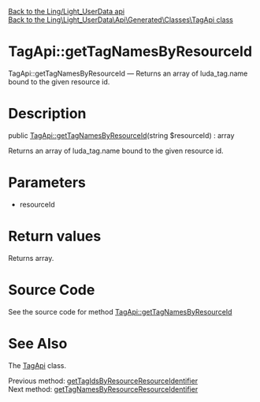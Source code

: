 [Back to the Ling/Light_UserData api](https://github.com/lingtalfi/Light_UserData/blob/master/doc/api/Ling/Light_UserData.md)<br>
[Back to the Ling\Light_UserData\Api\Generated\Classes\TagApi class](https://github.com/lingtalfi/Light_UserData/blob/master/doc/api/Ling/Light_UserData/Api/Generated/Classes/TagApi.md)


TagApi::getTagNamesByResourceId
================



TagApi::getTagNamesByResourceId — Returns an array of luda_tag.name bound to the given resource id.




Description
================


public [TagApi::getTagNamesByResourceId](https://github.com/lingtalfi/Light_UserData/blob/master/doc/api/Ling/Light_UserData/Api/Generated/Classes/TagApi/getTagNamesByResourceId.md)(string $resourceId) : array




Returns an array of luda_tag.name bound to the given resource id.




Parameters
================


- resourceId

    


Return values
================

Returns array.








Source Code
===========
See the source code for method [TagApi::getTagNamesByResourceId](https://github.com/lingtalfi/Light_UserData/blob/master/Api/Generated/Classes/TagApi.php#L282-L292)


See Also
================

The [TagApi](https://github.com/lingtalfi/Light_UserData/blob/master/doc/api/Ling/Light_UserData/Api/Generated/Classes/TagApi.md) class.

Previous method: [getTagIdsByResourceResourceIdentifier](https://github.com/lingtalfi/Light_UserData/blob/master/doc/api/Ling/Light_UserData/Api/Generated/Classes/TagApi/getTagIdsByResourceResourceIdentifier.md)<br>Next method: [getTagNamesByResourceResourceIdentifier](https://github.com/lingtalfi/Light_UserData/blob/master/doc/api/Ling/Light_UserData/Api/Generated/Classes/TagApi/getTagNamesByResourceResourceIdentifier.md)<br>

